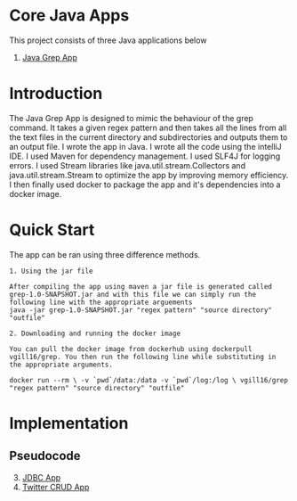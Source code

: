# Core Java Apps
This project consists of three Java applications below

1. [Java Grep App](./grep)

# Introduction 
The Java Grep App is designed to mimic the behaviour of the grep command. It takes a given regex pattern and then takes all the lines from all the text files in the current directory and subdirectories and outputs them to an output file. I wrote the app in Java. I wrote all the code using the intelliJ IDE. I used Maven for dependency management. I used SLF4J for logging errors. I used Stream libraries like java.util.stream.Collectors and java.util.stream.Stream to optimize the app by improving memory efficiency. I then finally used docker to package the app and it's dependencies into a docker image. 

# Quick Start
The app can be ran using three difference methods.

    1. Using the jar file
    
    After compiling the app using maven a jar file is generated called grep-1.0-SNAPSHOT.jar and with this file we can simply run the following line with the appropriate arguements
    java -jar grep-1.0-SNAPSHOT.jar "regex pattern" "source directory" "outfile" 

    2. Downloading and running the docker image

    You can pull the docker image from dockerhub using dockerpull vgill16/grep. You then run the following line while substituting in the appropriate arguments.

    docker run --rm \ -v `pwd`/data:/data -v `pwd`/log:/log \ vgill16/grep "regex pattern" "source directory" "outfile" 

# Implementation
## Pseudocode

  

3. [JDBC App](./jdbc)
4. [Twitter CRUD App](./twitter)
